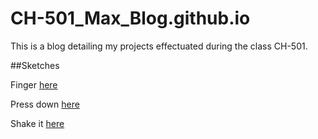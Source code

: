 # CH-501_Max_Blog.github.io
This is a blog detailing my projects effectuated during the class CH-501.

##Sketches

Finger [here](tree/main/sketches/finger.md)

Press down [here](tree/main/sketches/handtool.md)

Shake it [here](tree/main/sketches/shaker.md)
